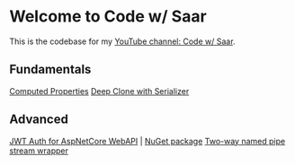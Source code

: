 # Welcome to Code w/ Saar

This is the codebase for my [YouTube channel: Code w/ Saar](https://www.youtube.com/channel/UCFVGdkhRh174GKg9gVEhY6A).

## Fundamentals

[Computed Properties](./ComputedProperty)
[Deep Clone with Serializer](./DeepCloneWithSerializer/README.md)

## Advanced

[JWT Auth for AspNetCore WebAPI](./Auth.AspNetCore.WebApi/README.md) | [NuGet package](https://www.nuget.org/packages/CodeWithSaar.JWTAuthentication.WebAPI)
[Two-way named pipe stream wrapper](./IPC/README.md)